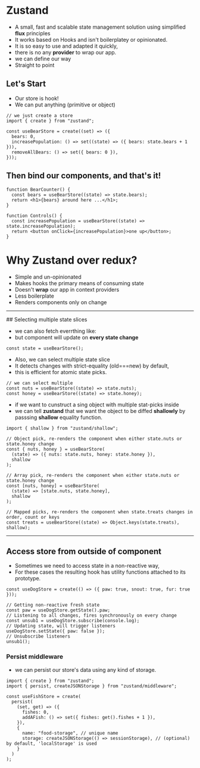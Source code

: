 # Zustand

- A small, fast and scalable state management solution using simplified **flux** principles
- It works based on Hooks and isn't boilerplatey or opinionated.
- It is so easy to use and adapted it quickly,
- there is no any **provider** to wrap our app.
- we can define our way
- Straight to point

## Let's Start

- Our store is hook!
- We can put anything (primitive or object)

```tsx
// we just create a store
import { create } from "zustand";

const useBearStore = create((set) => ({
  bears: 0,
  increasePopulation: () => set((state) => ({ bears: state.bears + 1 })),
  removeAllBears: () => set({ bears: 0 }),
}));
```

## Then bind our components, and that's it!

```tsx
function BearCounter() {
  const bears = useBearStore((state) => state.bears);
  return <h1>{bears} around here ...</h1>;
}

function Controls() {
  const increasePopulation = useBearStore((state) => state.increasePopulation);
  return <button onClick={increasePopulation}>one up</button>;
}
```

# Why Zustand over redux?

- Simple and un-opinionated
- Makes hooks the primary means of consuming state
- Doesn't **wrap** our app in context providers
- Less boilerplate
- Renders components only on change

<hr />
## Selecting multiple state slices

- we can also fetch everrthing like:
- but component will update on **every state change**

```tsx
const state = useBearStore();
```

- Also, we can select multiple state slice
- It detects changes with strict-equality (old===new) by default,
- this is efficient for atomic state picks.

```tsx
// we can select multiple
const nuts = useBearStore((state) => state.nuts);
const honey = useBearStore((state) => state.honey);
```

- if we want to cunstruct a sing object with multiple stat-picks inside
- we can tell **zustand** that we want the object to be diffed **shallowly** by passsing **shallow** equality function.

```tsx
import { shallow } from "zustand/shallow";

// Object pick, re-renders the component when either state.nuts or state.honey change
const { nuts, honey } = useBearStore(
  (state) => ({ nuts: state.nuts, honey: state.honey }),
  shallow
);

// Array pick, re-renders the component when either state.nuts or state.honey change
const [nuts, honey] = useBearStore(
  (state) => [state.nuts, state.honey],
  shallow
);

// Mapped picks, re-renders the component when state.treats changes in order, count or keys
const treats = useBearStore((state) => Object.keys(state.treats), shallow);
```

<hr />

## Access store from outside of component

- Sometimes we need to access state in a non-reactive way,
- For these cases the resulting hook has utility functions attached to its prototype.

```tsx
const useDogStore = create(() => ({ paw: true, snout: true, fur: true }));

// Getting non-reactive fresh state
const paw = useDogStore.getState().paw;
// Listening to all changes, fires synchronously on every change
const unsub1 = useDogStore.subscribe(console.log);
// Updating state, will trigger listeners
useDogStore.setState({ paw: false });
// Unsubscribe listeners
unsub1();
```

### Persist middleware

- we can persist our store's data using any kind of storage.

```tsx
import { create } from "zustand";
import { persist, createJSONStorage } from "zustand/middleware";

const useFishStore = create(
  persist(
    (set, get) => ({
      fishes: 0,
      addAFish: () => set({ fishes: get().fishes + 1 }),
    }),
    {
      name: "food-storage", // unique name
      storage: createJSONStorage(() => sessionStorage), // (optional) by default, 'localStorage' is used
    }
  )
);
```
